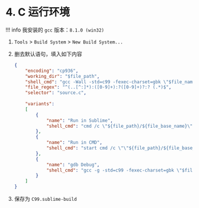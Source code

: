 # 4. C 运行环境

!!! info
    我安装的 `gcc` 版本：`8.1.0 (win32)`

1. `Tools` > `Build System` > `New Build System...`
2. 删去默认语句，填入如下内容

    ```json
    {
        "encoding": "cp936",
        "working_dir": "$file_path",
        "shell_cmd": "gcc -Wall -std=c99 -fexec-charset=gbk \"$file_name\" -o \"$file_base_name\"",
        "file_regex": "^(..[^:]*):([0-9]+):?([0-9]+)?:? (.*)$",
        "selector": "source.c",
     
        "variants": 
        [
            {
                "name": "Run in Sublime",
                "shell_cmd": "cmd /c \"${file_path}/${file_base_name}\""
            },
            {
                "name": "Run in CMD",
                "shell_cmd": "start cmd /c \"\"${file_path}/${file_base_name}\" & pause\""
            },
            {
                "name": "gdb Debug",
                "shell_cmd": "gcc -g -std=c99 -fexec-charset=gbk \"$file\" -o \"$file_base_name\" && start cmd /c gdb ${file_path}/${file_base_name} & pause"
            }
        ]
    }
    ```

3. 保存为 `C99.sublime-build`
